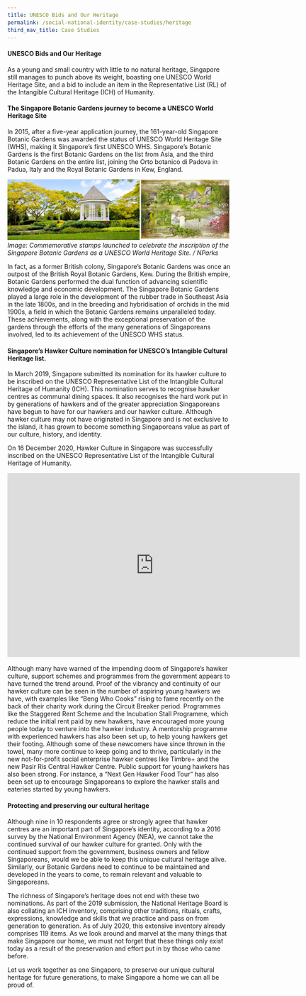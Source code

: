 ```yaml
---
title: UNESCO Bids and Our Heritage
permalink: /social-national-identity/case-studies/heritage
third_nav_title: Case Studies
---
```

#### UNESCO Bids and Our Heritage

As a young and small country with little to no natural heritage, Singapore still manages to punch above its weight, boasting one UNESCO World Heritage Site, and a bid to include an item in the Representative List (RL) of the Intangible Cultural Heritage (ICH) of Humanity. 

#### The Singapore Botanic Gardens journey to become a UNESCO World Heritage Site

In 2015, after a five-year application journey, the 161-year-old Singapore Botanic Gardens was awarded the status of UNESCO World Heritage Site (WHS), making it Singapore’s first UNESCO WHS. Singapore’s Botanic Gardens is the first Botanic Gardens on the list from Asia, and the third Botanic Gardens on the entire list, joining the Orto botanico di Padova in Padua, Italy and the Royal Botanic Gardens in Kew, England.

![Alt text for image on Isomer site](/images/society/case-studies/botgard.jpg)*Image: Commemorative stamps launched to celebrate the inscription of the Singapore Botanic Gardens as a UNESCO World Heritage Site. / NParks*

In fact, as a former British colony, Singapore’s Botanic Gardens was once an outpost of the British Royal Botanic Gardens, Kew. During the British empire, Botanic Gardens performed the dual function of advancing scientific knowledge and economic development. The Singapore Botanic Gardens played a large role in the development of the rubber trade in Southeast Asia in the late 1800s, and in the breeding and hybridisation of orchids in the mid 1900s, a field in which the Botanic Gardens remains unparalleled today. These achievements, along with the exceptional preservation of the gardens through the efforts of the many generations of Singaporeans involved, led to its achievement of the UNESCO WHS status.

#### Singapore’s Hawker Culture nomination for UNESCO’s Intangible Cultural Heritage list.

In March 2019, Singapore submitted its nomination for its hawker culture to be inscribed on the UNESCO Representative List of the Intangible Cultural Heritage of Humanity (ICH). This nomination serves to recognise hawker centres as communal dining spaces. It also recognises the hard work put in by generations of hawkers and of the greater appreciation Singaporeans have begun to have for our hawkers and our hawker culture. Although hawker culture may not have originated in Singapore and is not exclusive to the island, it has grown to become something Singaporeans value as part of our culture, history, and identity.

On 16 December 2020, Hawker Culture in Singapore was successfully inscribed on the UNESCO Representative List of the Intangible Cultural Heritage of Humanity. 

<iframe width="660" height="415" src="https://www.youtube.com/embed/PcSEBDCRt-I" title="YouTube video player" frameborder="0" allow="accelerometer; autoplay; clipboard-write; encrypted-media; gyroscope; picture-in-picture" allowfullscreen></iframe>

Although many have warned of the impending doom of Singapore’s hawker culture, support schemes and programmes from the government appears to have turned the trend around. Proof of the vibrancy and continuity of our hawker culture can be seen in the number of aspiring young hawkers we have, with examples like “Beng Who Cooks” rising to fame recently on the back of their charity work during the Circuit Breaker period. Programmes like the Staggered Rent Scheme and the Incubation Stall Programme, which reduce the initial rent paid by new hawkers, have encouraged more young people today to venture into the hawker industry. A mentorship programme with experienced hawkers has also been set up, to help young hawkers get their footing. Although some of these newcomers have since thrown in the towel, many more continue to keep going and to thrive, particularly in the new not-for-profit social enterprise hawker centres like Timbre+ and the new Pasir Ris Central Hawker Centre. Public support for young hawkers has also been strong. For instance, a “Next Gen Hawker Food Tour” has also been set up to encourage Singaporeans to explore the hawker stalls and eateries started by young hawkers.

#### Protecting and preserving our cultural heritage

Although nine in 10 respondents agree or strongly agree that hawker centres are an important part of Singapore’s identity, according to a 2016 survey by the National Environment Agency (NEA), we cannot take the continued survival of our hawker culture for granted. Only with the continued support from the government, business owners and fellow Singaporeans, would we be able to keep this unique cultural heritage alive. Similarly, our Botanic Gardens need to continue to be maintained and developed in the years to come, to remain relevant and valuable to Singaporeans.

The richness of Singapore’s heritage does not end with these two nominations. As part of the 2019 submission, the National Heritage Board is also collating an ICH inventory, comprising other traditions, rituals, crafts, expressions, knowledge and skills that we practice and pass on from generation to generation. As of July 2020, this extensive inventory already comprises 119 items. As we look around and marvel at the many things that make Singapore our home, we must not forget that these things only exist today as a result of the preservation and effort put in by those who came before. 

Let us work together as one Singapore, to preserve our unique cultural heritage for future generations, to make Singapore a home we can all be proud of.